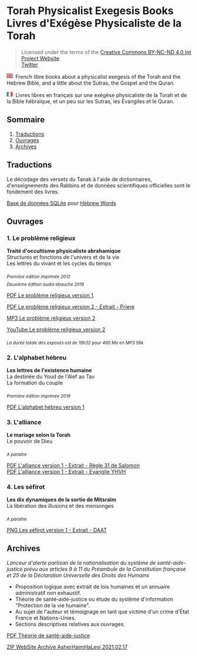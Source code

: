 # Torah Physicalist Exegesis Books<br>Livres d'Exégèse Physicaliste de la Torah

>Licensed under the terms of the [Creative Commons BY-NC-ND 4.0 Int](LICENSE)<br/>
>[Project Website](https://www.ordisoftware.com/asherhaimhalevi/)<br/>
>[Twitter](https://twitter.com/ordisoftware)<br/>

![English](https://raw.githubusercontent.com/Ordisoftware/Hebrew-Words/master/Help/flag_great_britain.png)&nbsp;&nbsp;French libre books about a physicalist exegesis of the Torah and the Hebrew Bible, and a little about the Sutras, the Gospel and the Quran.

![French](https://raw.githubusercontent.com/Ordisoftware/Hebrew-Words/master/Help/flag_france.png)&nbsp;&nbsp;Livres libres en français sur une exégèse physicaliste de la Torah et de la Bible hébraïque, et un peu sur les Sutras, les Évangiles et le Quran.

## Sommaire

1. [Traductions](#Traductions)
2. [Ouvrages](#Ouvrages)
3. [Archives](#Archives)

## Traductions

Le décodage des versets du Tanak à l'aide de dictionnaires, d'enseignements des Rabbins et de données scientifiques officielles sont le fondement des livres.

[Base de données SQLite](Tanak) pour [Hebrew Words](https://github.com/Ordisoftware/Hebrew-Words)<br>

## Ouvrages

### 1. Le problème religieux

**Traité d'occultisme physicaliste abrahamique**<br>
Structures et fonctions de l'univers et de la vie<br>
Les lettres du vivant et les cycles du temps

<sub>*Première édition imprimée 2012*<br>
*Deuxième édition audio ébauche 2019*</sub>

[PDF Le problème religieux version 1](Le%20problème%20religieux%20I/Le%20problème%20religieux%20v1.pdf)<br>

[PDF Le problème religieux version 2 - Extrait - Priere](Le%20problème%20religieux%20II/Le%20problème%20religieux%20v2%20-%20Extrait%20-%20Prière.pdf)<br>

[MP3 Le problème religieux version 2](Audio)<br>

[YouTube Le problème religieux version 2](https://www.youtube.com/playlist?list=PLSn7yTHwEx-DL6u9qWpRtF1vEAEVxe1Hk)<br>

<sub>*La durée totale des exposés est de 19h32 pour 460 Mo en MP3 56k*</sub>

### 2. L'alphabet hébreu

**Les lettres de l'existence humaine**<br>
La destinée du Youd de l'Alef au Tav<br>
La formation du couple

<sub>*Première édition imprimée 2019*</sub>

[PDF L'alphabet hébreu version 1](L'alphabet%20hébreu%20I/L'alphabet%20hébreu%20v1.pdf)

### 3. L'alliance

**Le mariage selon la Torah**<br>
Le pouvoir de Dieu<br>

<sub>*A paraitre*</sub>

[PDF L'alliance version 1 - Extrait - Règle 31 de Salomon](L'alliance%20I/L'alliance%20v1%20-%20Extrait%20-%20Règle%2031%20de%20Salomon.pdf)<br>
[PDF L'alliance version 1 - Extrait - Evangile YHVH](L'alliance%20I/L'alliance%20v1%20-%20Extrait%20-%20Evangile%20YHVH.pdf)

### 4. Les séfirot

**Les dix dynamiques de la sortie de Mitsraïm**<br>
La libération des illusions et des mensonges

<sub>*A paraitre*</sub>

[PNG Les séfirot version 1 - Extrait - DAAT](Les%20séfirot%20I/Les%20séfirot%20v1%20-%20Extrait%20-%20DAAT.png)

## Archives

*Lanceur d'alerte partisan de la nationalisation du système de santé-aide-justice prévu aux articles  9 à 11 du Préambule de la Constitution française et 25 de la Déclaration Universelle des Droits des Humains*

- Proposition logique avec extrait de lois humaines et un annuaire administratif non exhaustif.
- Théorie de santé-aide-justice ou étude du système d'information "Protection de la vie humaine".
- Au sujet de l'auteur et témoignage en tant que victime d'un crime d'État France et Nations-Unies.
- Sections descriptives relatives aux ouvrages.

[PDF Théorie de santé-aide-justice](Théorie%20de%20santé-aide-justice.pdf)

[ZIP WebSite Archive AsherHaimHaLevi 2021.02.17](WebSite%20Archive%20AsherHaimHaLevi.zip)
